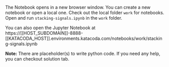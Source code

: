 The Notebook opens in a new browser window. You can create a new notebook or open a local one. Check out the local folder `work` for notebooks. Open and run `stacking-signals.ipynb` in the `work` folder.

You can also open the Jupyter Notebook at https://[[HOST_SUBDOMAIN]]-8888-[[KATACODA_HOST]].environments.katacoda.com/notebooks/work/stacking-signals.ipynb

**Note:**
There are placeholder(s) to write python code. If you need any help, you can checkout solution tab.